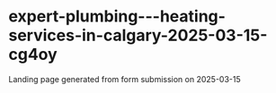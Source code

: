 # expert-plumbing---heating-services-in-calgary-2025-03-15-cg4oy
Landing page generated from form submission on 2025-03-15
